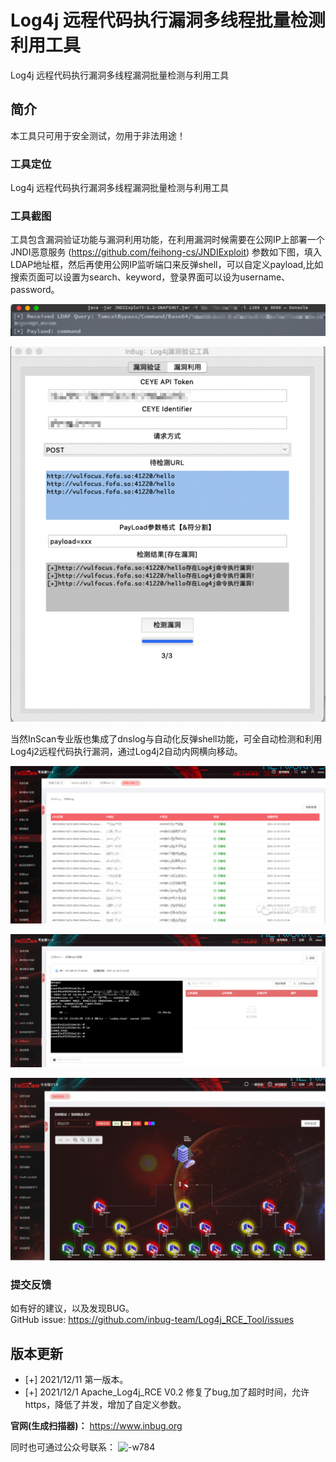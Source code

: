 # Log4j 远程代码执行漏洞多线程批量检测利用工具
Log4j 远程代码执行漏洞多线程漏洞批量检测与利用工具

## 简介
本工具只可用于安全测试，勿用于非法用途！
### 工具定位
Log4j 远程代码执行漏洞多线程漏洞批量检测与利用工具

### 工具截图



工具包含漏洞验证功能与漏洞利用功能，在利用漏洞时候需要在公网IP上部署一个JNDI恶意服务 (https://github.com/feihong-cs/JNDIExploit)
参数如下图，填入LDAP地址框，然后再使用公网IP监听端口来反弹shell，可以自定义payload,比如搜索页面可以设置为search、keyword，登录界面可以设为username、password。

![2](2.png)



![3](7.png)

当然InScan专业版也集成了dnslog与自动化反弹shell功能，可全自动检测和利用 Log4j2远程代码执行漏洞，通过Log4j2自动内网横向移动。

![4](4.png)

![5](5.png)

![6](6.png)
### 提交反馈
如有好的建议，以及发现BUG。    
GitHub issue: https://github.com/inbug-team/Log4j_RCE_Tool/issues


## 版本更新
* [+] 2021/12/11 第一版本。
* [+] 2021/12/1 Apache_Log4j_RCE V0.2 修复了bug,加了超时时间，允许https，降低了并发，增加了自定义参数。

**官网(生成扫描器)：**
https://www.inbug.org

同时也可通过公众号联系：
![-w784](InBug.bmp)


